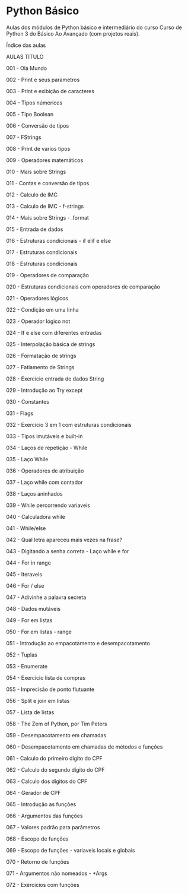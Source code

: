# Python Básico
Aulas dos módulos de Python básico e intermediário do curso Curso de Python 3 do Básico Ao Avançado (com projetos reais).

Índice das aulas

AULAS    TITULO

001 -    Olá Mundo

002 -    Print e seus parametros

003 -    Print e exibição de caracteres

004 -    Tipos númericos

005 -    Tipo Boolean

006 -    Conversão de tipos

007 -    FStrings

008 -    Print de varios tipos

009 -    Operadores matemáticos

010 -    Mais sobre Strings

011 -    Contas e conversão de tipos

012 -    Calculo de IMC

013 -    Calculo de IMC - f-strings

014 -    Mais sobre Strings - .format

015 -    Entrada de dados

016 -    Estruturas condicionais - if elif e else

017 -    Estruturas condicionais

018 -    Estruturas condicionais

019 -    Operadores de comparação

020 -    Estruturas condicionais com operadores de comparação

021 -    Operadores lógicos

022 -    Condição em uma linha

023 -    Operador lógico not

024 -    If e else com diferentes entradas

025 -    Interpolação básica de strings

026 -    Formatação de strings

027 -    Fatiamento de Strings

028 -    Exercício entrada de dados String

029 -    Introdução ao Try except

030 -    Constantes

031 -    Flags

032 -    Exercício 3 em 1 com estruturas condicionais

033 -    Tipos imutáveis e built-in

034 -    Laços de repetição - While

035 -    Laço While

036 -    Operadores de atribuição

037 -    Laço while com contador

038 -    Laços aninhados

039 -    While percorrendo variaveis

040 -    Calculadora while

041 -    While/else

042 -    Qual letra apareceu mais vezes na frase?

043 -    Digitando a senha correta - Laço while e for

044 -    For in range

045 -    Iteraveis

046 -    For / else

047 -    Adivinhe a palavra secreta

048 -    Dados mutáveis

049 -    For em listas

050 -    For em listas - range

051 -    Introdução ao empacotamento e desempacotamento

052 -    Tuplas

053 -    Enumerate

054 -    Exercício lista de compras

055 -    Imprecisão de ponto flutuante

056 -    Split e join em listas

057 -    Lista de listas

058 -    The Zem of Python, por Tim Peters

059 -    Desempacotamento em chamadas

060 -    Desempacotamento em chamadas de métodos e funções

061 -    Calculo do primeiro dígito do CPF

062 -    Calculo do segundo dígito do CPF

063 -    Calculo dos dígitos do CPF

064 -    Gerador de CPF

065 -    Introdução as funções

066 -    Argumentos das funções

067 -    Valores padrão para parâmetros

068 -    Escopo de funções

069 -    Escopo de funções - variaveis locais e globais

070 -    Retorno de funções

071 -    Argumentos não nomeados - *Args

072 -    Exercícios com funções